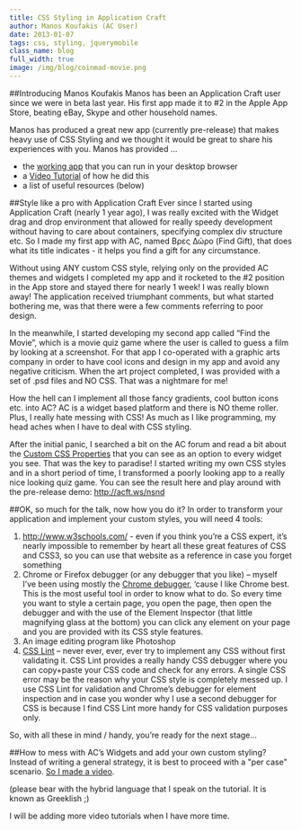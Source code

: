 ```yaml
---
title: CSS Styling in Application Craft
author: Manos Koufakis (AC User)
date: 2013-01-07
tags: css, styling, jquerymobile
class_name: blog
full_width: true
image: /img/blog/coinmad-movie.png
---
```


##Introducing Manos Koufakis
Manos has been an Application Craft user since we were in beta last year. His first app made it to #2 in the Apple App Store, beating eBay, Skype and other household names.

Manos has produced a great new app (currently pre-release) that makes heavy use of CSS Styling and we thought it would be great to share his experiences with you. Manos has provided ...

 - the [working app](http://acft.ws/nsnd) that you can run in your desktop browser
 - a <a href="http://www.youtube.com/v/9bJSG-ETZvs?autoplay=1&hd=1&fs=1&showsearch=0&rel=0&" class="fancybox fancybox.iframe"> Video Tutorial</a> of how he did this
 - a list of useful resources (below)


##Style like a pro with Application Craft
Ever since I started using Application Craft (nearly 1 year ago), I was really excited with the Widget drag and drop environment that allowed for really speedy development without having to care about containers, specifying complex div structure etc. So I made my first app with AC, named Βρες Δώρο (Find Gift), that does what its title indicates - it helps you find a gift for any circumstance.

Without using ANY custom CSS style, relying only on the provided AC themes and widgets I completed my app and it rocketed to the #2 position in the App store and stayed there for nearly 1 week! I was really blown away! The application received triumphant comments, but what  started bothering me, was that there were a few comments referring to poor design.

In the meanwhile, I started developing my second app called “Find the Movie”, which is a movie quiz game where the user is called to guess a film by looking at a screenshot. For that app I co-operated with a graphic arts company in order to have cool icons and design in my app and avoid any negative criticism. When the art project completed, I was provided with a set of .psd files and NO CSS. That was a nightmare for me!

How the hell can I implement all those fancy gradients, cool button icons etc. into AC? AC is a widget based platform and there is NO theme roller. Plus, I really hate messing with CSS! As much as I like programming, my head aches when I have to deal with CSS styling.

After the initial panic, I searched a bit on the AC forum and read a bit about the [Custom CSS Properties](https://getsatisfaction.com/application_craft/topics/application_craft_custom_css_classes_how_do_i_reference_these_with_a_url) that you can see as an option to every widget you see.
That was the key to paradise!  I started writing my own CSS styles and in a short period of time, I transformed a poorly looking app to a really nice looking quiz game. You can see the result here and play around with the pre-release demo:
http://acft.ws/nsnd

##OK, so much for the talk, now how you do it?
In order to transform your application and implement your custom styles, you will need 4 tools:

1.  http://www.w3schools.com/ - even if you think you’re a CSS expert, it’s nearly impossible to remember by heart all these great features of CSS and CSS3, so you can use that website as a reference in case you forget something
2.  Chrome or Firefox debugger (or any debugger that you like) – myself I’ve been using mostly the [Chrome debugger](http://developer.chrome.com/extensions/debugger.html), ‘cause I like Chrome best. This is the most useful tool in order to know what to do. So every time you want to style a certain page, you open the page, then open the debugger and with the use of the Element Inspector (that little magnifying glass at the bottom) you can click any element on your page and you are provided with its  CSS style features.
3.  An image editing program like Photoshop
4.  [CSS Lint](http://csslint.net/) – never ever, ever, ever try to implement any CSS without first validating it. CSS Lint provides a really handy CSS debugger where you can copy+paste your CSS code and check for any errors. A single CSS error may be the reason why your CSS style is completely messed up. I use CSS Lint for validation and Chrome’s debugger for element inspection and in case you wonder why I use a second debugger for CSS is because I find CSS Lint more handy for CSS validation purposes  only.

So, with all these in mind / handy, you’re ready for the next stage...


##How to mess with AC’s Widgets and add your own custom styling?
Instead of writing a general strategy, it is best to proceed with a "per case" scenario. <a href="http://www.youtube.com/v/9bJSG-ETZvs?autoplay=1&hd=1&fs=1&showsearch=0&rel=0&" class="fancybox fancybox.iframe"> So I made a video</a>.

(please bear with the hybrid language that I speak on the tutorial. It is known as Greeklish ;)

I will be adding more video tutorials when I have more time.


